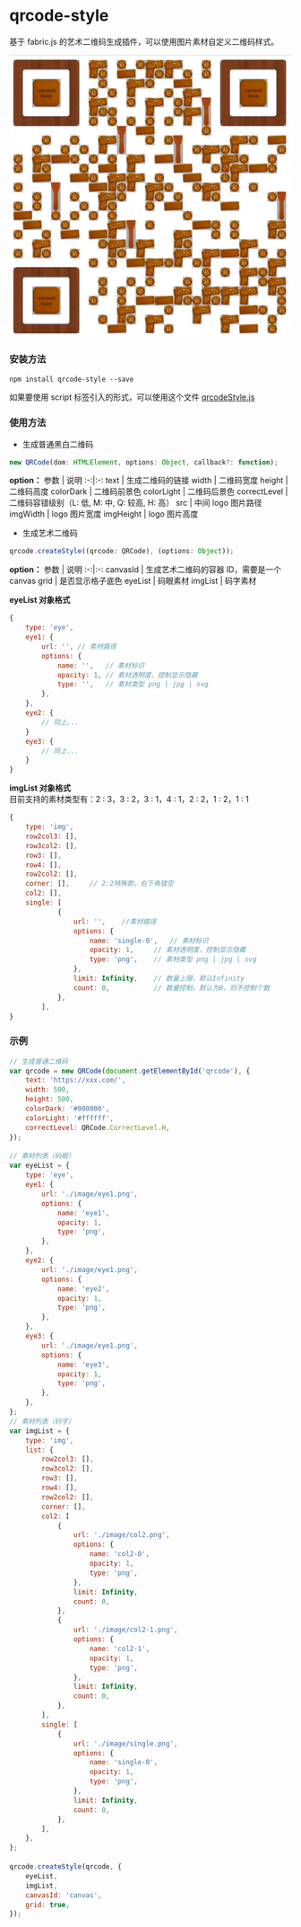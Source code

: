 # qrcode-style

基于 fabric.js 的艺术二维码生成插件，可以使用图片素材自定义二维码样式。

![](./image/qrcode.png '例子')

### 安装方法

```
npm install qrcode-style --save
```

如果要使用 script 标签引入的形式，可以使用这个文件 [qrcodeStyle.js](https://github.com/coderhsw/qrcode-style/blob/master/dist/qrcodeStyle.js)

### 使用方法

-   生成普通黑白二维码

```js
new QRCode(dom: HTMLElement, options: Object, callback?: function);
```

**option：**
参数 | 说明
:-:|:-:
text | 生成二维码的链接
width | 二维码宽度
height | 二维码高度
colorDark | 二维码前景色
colorLight | 二维码后景色
correctLevel | 二维码容错级别（L: 低, M: 中, Q: 较高, H: 高）
src | 中间 logo 图片路径
imgWidth | logo 图片宽度
imgHeight | logo 图片高度

-   生成艺术二维码

```js
qrcode.createStyle((qrcode: QRCode), (options: Object));
```

**option：**
参数 | 说明
:-:|:-:
canvasId | 生成艺术二维码的容器 ID，需要是一个 canvas
grid | 是否显示格子底色
eyeList | 码眼素材
imgList | 码字素材

**eyeList 对象格式**

```js
{
    type: 'eye',
    eye1: {
        url: '', // 素材路径
        options: {
            name: '',   // 素材标识
            opacity: 1, // 素材透明度，控制显示隐藏
            type: '',   // 素材类型 png | jpg | svg
        },
    },
    eye2: {
        // 同上...
    }
    eye3: {
        // 同上...
    }
}
```

**imgList 对象格式** </br>
目前支持的素材类型有：2 : 3，3 : 2，3 : 1，4 : 1，2 : 2，1 : 2，1 : 1

```js
{
    type: 'img',
    row2col3: [],
    row3col2: [],
    row3: [],
    row4: [],
    row2col2: [],
    corner: [],     // 2:2特殊款，右下角镂空
    col2: [],
    single: [
            {
                url: '',    //素材路径
                options: {
                    name: 'single-0',   // 素材标识
                    opacity: 1,     // 素材透明度，控制显示隐藏
                    type: 'png',    // 素材类型 png | jpg | svg
                },
                limit: Infinity,    // 数量上限，默认Infinity
                count: 0,           // 数量控制，默认为0，则不控制个数
            },
        ],
}
```

### 示例

```js
// 生成普通二维码
var qrcode = new QRCode(document.getElementById('qrcode'), {
	text: 'https://xxx.com/',
	width: 500,
	height: 500,
	colorDark: '#000000',
	colorLight: '#ffffff',
	correctLevel: QRCode.CorrectLevel.H,
});

// 素材列表（码眼）
var eyeList = {
	type: 'eye',
	eye1: {
		url: './image/eye1.png',
		options: {
			name: 'eye1',
			opacity: 1,
			type: 'png',
		},
	},
	eye2: {
		url: './image/eye1.png',
		options: {
			name: 'eye2',
			opacity: 1,
			type: 'png',
		},
	},
	eye3: {
		url: './image/eye1.png',
		options: {
			name: 'eye3',
			opacity: 1,
			type: 'png',
		},
	},
};
// 素材列表（码字）
var imgList = {
	type: 'img',
	list: {
		row2col3: [],
		row3col2: [],
		row3: [],
		row4: [],
		row2col2: [],
		corner: [],
		col2: [
			{
				url: './image/col2.png',
				options: {
					name: 'col2-0',
					opacity: 1,
					type: 'png',
				},
				limit: Infinity,
				count: 0,
			},
			{
				url: './image/col2-1.png',
				options: {
					name: 'col2-1',
					opacity: 1,
					type: 'png',
				},
				limit: Infinity,
				count: 0,
			},
		],
		single: [
			{
				url: './image/single.png',
				options: {
					name: 'single-0',
					opacity: 1,
					type: 'png',
				},
				limit: Infinity,
				count: 0,
			},
		],
	},
};

qrcode.createStyle(qrcode, {
	eyeList,
	imgList,
	canvasId: 'canvas',
	grid: true,
});
```
